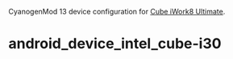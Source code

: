 CyanogenMod 13 device configuration for [Cube iWork8 Ultimate](http://www.modaco.com/forums/topic/378037-cyanogenmod-13/).
# android_device_intel_cube-i30
